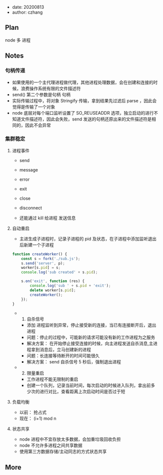 -   date: 20200813
-   author: czhang

## Plan

node 多 进程

## Notes

### 句柄传递

-   如果使用的一个主代理进程做代理，其他进程处理数据，会在创建和连接的时候，浪费操作系统有限的文件描述符
-   send() 第二个参数是句柄 句柄
-   实际传输过程中，将对象 Stringify 传输，拿到结果先过滤后 parse ，因此会觉得是传输了一个对象
-   node 底层对每个端口监听设置了 SO_REUSEADDR 选项，独立启动的进行不知道文件描述符，因此会失败，send 发送的句柄还原出来的文件描述符是相同的，因此不会异常

### 集群稳定

1. 进程事件

    - send
    - message
    - error
    - exit
    - close
    - disconnect

    - 还能通过 kill 给进程 发送信息

2. 自动重启

    - 主进生成子进程时，记录子进程的 pid 及状态，在子进程中添加监听退出后新建一个子进程

    ```js
    function createWorker() {
        const s = fork('./sub.js');
        s.send('server', p);
        worker[s.pid] = s;
        console.log('sub created' + s.pid);

        s.on('exit', function (res) {
            console.log('sub ' + s.pid + 'exit');
            delete worker[s.pid];
            createWorker();
        });
    }
    ```

    -   1. 自杀信号

        - 添加 进程监听到异常，停止接受新的连接，当已有连接断开后，退出进程
        - 问题：停止的过程中，可能新的请求可能没有新的工作进程为之服务
        - 解决方案： 在开始停止接受连接的时候，向主进程发送自杀消息,主进程拿到消息后，立马创建新的进程
        - 问题：长连接等待断开的时间可能很久
        - 解决方案： send 自杀信号 5 秒后，强制退出进程

    -   2. 限量重启
        - 工作进程不能无限制的重启
        - 创建一个队列，记录当前时间，每次启动的时候进入队列，拿出前多少次的进行对比，查看距离上次启动时间是否过于短

3. 负载均衡

    - 以前： 抢占式
    - 现在： (i+1) mod n

4. 状态共享
    - node 进程中不宜存放太多数据，会加重垃圾回收负担
    - node 不允许多进程之间共享数据
    - 使用第三方数据存储/主动同志的方式状态共享

## More
